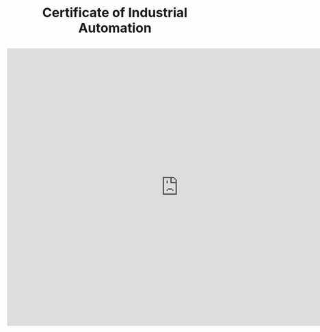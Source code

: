 <p align="center" style="font-size:30px"><b>Certificate of Industrial Automation</b><br></p>

<embed src="https://drive.google.com/viewerng/viewer?embedded=true&url=https://github.com/JonathanBheri/Certificate/raw/master/CertificateOfCompletion_Learn%20Industrial%20Automation.pdf" width="800" height="650" align="center">
